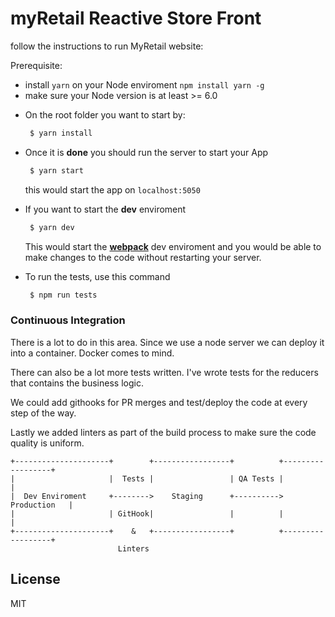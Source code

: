 # myRetail Reactive Store Front

follow the instructions to run MyRetail website:

Prerequisite:
 - install `yarn` on your Node enviroment
    `npm install yarn -g`
 - make sure your Node version is at least >= 6.0

* On the root folder you want to start by:
  ```sh
   $ yarn install
  ```
* Once it is __done__ you should run the server to start your App
  ```sh
   $ yarn start
  ```
  this would start the app on `localhost:5050`

* If you want to start the __dev__ enviroment
  ```sh
   $ yarn dev
  ```
  This would start the __[webpack](https://webpack.github.io/)__ dev enviroment and you would be able to make changes to the code without restarting your server.

* To run the tests, use this command

  ```sh
   $ npm run tests
  ```

### Continuous Integration

There is a lot to do in this area. Since we use a node server we can deploy it into a container. Docker comes to mind.

There can also be a lot more tests written. I've wrote tests for the reducers that contains the business logic.

We could add githooks for PR merges and test/deploy the code at every step of the way.

Lastly we added linters as part of the build process to make sure the code quality is uniform.

  ```
  +---------------------+        +-----------------+          +------------------+
  |                     |  Tests |                 | QA Tests |                  |
  |  Dev Enviroment     +-------->    Staging      +---------->     Production   |
  |                     | GitHook|                 |          |                  |
  +---------------------+    &   +-----------------+          +------------------+
                          Linters
  ```

## License

MIT
